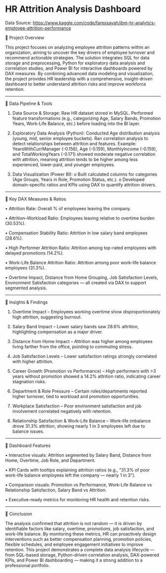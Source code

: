 # HR Attrition Analysis Dashboard

Data Source: https://www.kaggle.com/code/faressayah/ibm-hr-analytics-employee-attrition-performance

🔹 Project Overview

This project focuses on analyzing employee attrition patterns within an organization, aiming to uncover the key drivers of employee turnover and recommend actionable strategies. The solution integrates SQL for data storage and preprocessing, Python for exploratory data analysis and correlation studies, and Power BI for interactive dashboards powered by DAX measures.
By combining advanced data modeling and visualization, the project provides HR leadership with a comprehensive, insight-driven dashboard to better understand attrition risks and improve workforce retention.
________________________________________
🔹 Data Pipeline & Tools

1.	Data Source & Storage:
   Raw HR dataset stored in MySQL.
   Performed feature transformations (e.g., categorizing Age, Salary Bands, Promotion Years, Work-Life Balance, etc.) before loading into the BI layer.

2.	Exploratory Data Analysis (Python):
   Conducted Age distribution analysis (young, mid, senior employee buckets).
   Ran correlation analysis to detect relationships between attrition and features.
   Example: YearsWithCurrManager (-0.156), Age (-0.159), MonthlyIncome (-0.159), and TotalWorkingYears (-0.171) showed moderate negative correlation with attrition, meaning attrition tends to be higher among less experienced, lower-paid, and younger employees.

3.	Data Visualization (Power BI):
o	Built calculated columns for categories (Age Groups, Years in Role, Promotion Status, etc.).
o	Developed domain-specific ratios and KPIs using DAX to quantify attrition drivers.
________________________________________
🔹 Key DAX Measures & Ratios

•	Attrition Rate: Overall % of employees leaving the company.

•	Attrition–Workload Ratio: Employees leaving relative to overtime burden (30.53%).

•	Compensation Stability Ratio: Attrition in low salary band employees (28.6%).

•	High Performer Attrition Ratio: Attrition among top-rated employees with delayed promotions (14.2%).

•	Work-Life Balance Attrition Ratio: Attrition among poor work-life balance employees (31.3%).

•	Overtime Impact, Distance from Home Grouping, Job Satisfaction Levels, Environment Satisfaction categories — all created via DAX to support segmented analysis.

________________________________________
🔹 Insights & Findings

1.	Overtime Impact – Employees working overtime show disproportionately high attrition, suggesting burnout.
   
3.	Salary Band Impact – Lower salary bands saw 28.6% attrition, highlighting compensation as a major driver.
   
5.	Distance from Home Impact – Attrition was higher among employees living farther from the office, pointing to commuting stress.
   
7.	Job Satisfaction Levels – Lower satisfaction ratings strongly correlated with higher attrition.
   
9.	Career Growth (Promotion vs Performance) – High performers with >3 years without promotion showed a 14.2% attrition ratio, indicating career stagnation risks.
    
11.	Department & Role Pressure – Certain roles/departments reported higher turnover, tied to workload and promotion opportunities.
    
13.	Workplace Satisfaction – Poor environment satisfaction and job involvement correlated negatively with retention.
    
15.	Relationship Satisfaction & Work-Life Balance – Work-life imbalance drove 31.3% attrition, showing nearly 1 in 3 employees left due to balance issues.
________________________________________
🔹 Dashboard Features

•	Interactive visuals: Attrition segmented by Salary Band, Distance from Home, Overtime, Job Role, and Department.

•	KPI Cards with tooltips explaining attrition ratios (e.g., “31.3% of poor work-life balance employees left the company — nearly 1 in 3”).

•	Comparison visuals: Promotion vs Performance, Work-Life Balance vs Relationship Satisfaction, Salary Band vs Attrition.

•	Executive-ready metrics for monitoring HR health and retention risks.
________________________________________
🔹 Conclusion

The analysis confirmed that attrition is not random — it is driven by identifiable factors like salary, overtime, promotions, job satisfaction, and work-life balance. By monitoring these metrics, HR can proactively design interventions such as better compensation planning, promotion policies, flexible schedules, and employee engagement initiatives to improve retention.
This project demonstrates a complete data analysis lifecycle — from SQL-based storage, Python-driven correlation analysis, DAX-powered KPIs, and Power BI dashboarding — making it a strong addition to a professional portfolio.

